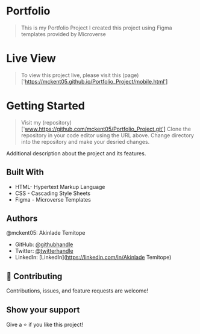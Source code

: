 # Portfolio

> This is my Portfolio Project
> I created this project using Figma templates provided by Microverse

# Live View
> To view this project live, please visit this (page)['https://mckent05.github.io/Portfolio_Project/mobile.html']

# Getting Started

> Visit my (repository)['www.https://github.com/mckent05/Portfolio_Project.git']
> Clone the repository in your code editor using the URL above.
> Change directory into the repository and make your desried changes.


Additional description about the project and its features.

## Built With

- HTML- Hypertext Markup Language
- CSS - Cascading Style Sheets
- Figma - Microverse Templates

## Authors

@mckent05: Akinlade Temitope

- GitHub: [@githubhandle](https://github.com/mckent05)
- Twitter: [@twitterhandle](https://twitter.com/mckent05)
- LinkedIn: [LinkedIn](https://linkedin.com/in/Akinlade Temitope)


## 🤝 Contributing

Contributions, issues, and feature requests are welcome!



## Show your support

Give a ⭐️ if you like this project!
